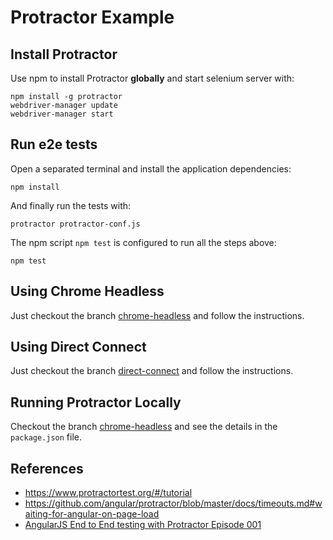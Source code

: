 # Protractor Example

## Install Protractor

Use npm to install Protractor **globally** and start selenium server with:
```shell
npm install -g protractor
webdriver-manager update
webdriver-manager start
```

## Run e2e tests

Open a separated terminal and install the application dependencies: 
```shell
npm install
```

And finally run the tests with:
```shell
protractor protractor-conf.js
```

The npm script `npm test` is configured to run all the steps above: 
```shell
npm test
```
## Using Chrome Headless

Just checkout the branch [chrome-headless] and follow the instructions.

## Using Direct Connect

Just checkout the branch [direct-connect](https://github.com/simaosoares/protractor-example/tree/direct-connect) and follow the instructions.

## Running Protractor Locally

Checkout the branch [chrome-headless] and see the details in the `package.json` file.

## References

* https://www.protractortest.org/#/tutorial
* https://github.com/angular/protractor/blob/master/docs/timeouts.md#waiting-for-angular-on-page-load
* [AngularJS End to End testing with Protractor Episode 001]

[AngularJS End to End testing with Protractor Episode 001]: https://www.youtube.com/watch?v=SPTzxva2hiE&t=1s
[chrome-headless]: https://github.com/simaosoares/protractor-example/tree/direct-connect